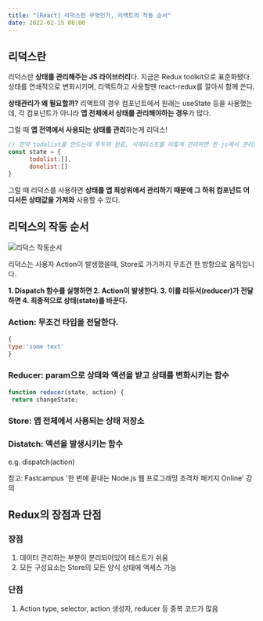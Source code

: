 ```yaml
---
title: "[React] 리덕스란 무엇인가, 리액트의 작동 순서"
date: 2022-02-15 08:00
---
```


## 리덕스란

리덕스란 **상태를 관리해주는 JS 라이브러리**다. 지금은 Redux toolkit으로 표준화됐다.  
상태를 연쇄적으로 변화시키며, 리액트하고 사용할땐 react-redux를 깔아서 함께 쓴다.

**상태관리가 왜 필요할까?**
리액트의 경우 컴포넌트에서 원래는 useState 등을 사용했는데, 각 컴포넌트가 아니라 **앱 전체에서 상태를 관리해야하는 경우**가 많다.

그럴 때 **앱 전역에서 사용되는 상태를 관리**하는게 리덕스!

```js
// 만약 todolist를 만드는데 투두와 완료, 삭제리스트를 이렇게 관리하면 한 js에서 관리할 게 너무나 많음
const state = {
      todolist:[],
      donelist:[]
}
```

그럴 때 리덕스를 사용하면 **상태를 앱 최상위에서 관리하기 때문에 그 하위 컴포넌트 어디서든 상태값을 가져와** 사용할 수 있다.

## 리덕스의 작동 순서

![리덕스 작동순서](https://images.velog.io/images/hailey99/post/1c7d4cad-f918-429c-b039-d65573c0a4af/%E1%84%89%E1%85%B3%E1%84%8F%E1%85%B3%E1%84%85%E1%85%B5%E1%86%AB%E1%84%89%E1%85%A3%E1%86%BA%202022-02-11%20%E1%84%8B%E1%85%A9%E1%84%92%E1%85%AE%204.41.49.png)

리덕스는 사용자 Action이 발생했을때, Store로 가기까지 무조건 한 방향으로 움직입니다.

**1. Dispatch 함수를 실행하면
2. Action이 발생한다.
3. 이를 리듀서(reducer)가 전달하면
4. 최종적으로 상태(state)를 바꾼다.**

### Action: 무조건 타입을 전달한다.

```javascript
{
type:'some text'
}
```

### Reducer: param으로 상태와 액션을 받고 상태를 변화시키는 함수

```javascript
function reducer(state, action) {
 return changeState;
```

### Store: 앱 전체에서 사용되는 상태 저장소 

### Distatch: 액션을 발생시키는 함수

e.g. dispatch(action)

참고: Fastcampus '한 번에 끝내는 Node.js 웹 프로그래밍 초격차 패키지 Online' 강의

## Redux의 장점과 단점

### 장점

1. 데이터 관리하는 부분이 분리되어있어 테스트가 쉬움
2. 모든 구성요소는 Store의 모든 양식 상태에 액세스 가능

### 단점

1. Action type, selector, action 생성자, reducer 등 중복 코드가 많음